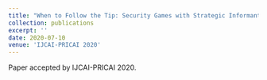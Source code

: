 ```yaml
---
title: "When to Follow the Tip: Security Games with Strategic Informants"
collection: publications
excerpt: ''
date: 2020-07-10
venue: 'IJCAI-PRICAI 2020'
---
```

Paper accepted by IJCAI-PRICAI 2020.

